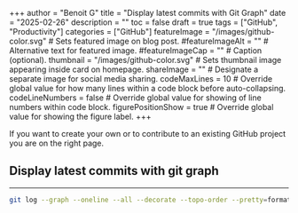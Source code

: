 +++
author = "Benoit G"
title = "Display latest commits with Git Graph"
date = "2025-02-26"
description = ""
toc = false
draft = true
tags = ["GitHub", "Productivity"]
categories = ["GitHub"]
featureImage = "/images/github-color.svg" # Sets featured image on blog post.
#featureImageAlt = "" # Alternative text for featured image.
#featureImageCap = "" # Caption (optional).
thumbnail = "/images/github-color.svg" # Sets thumbnail image appearing inside card on homepage.
shareImage = "" # Designate a separate image for social media sharing.
codeMaxLines = 10 # Override global value for how many lines within a code block before auto-collapsing.
codeLineNumbers = false # Override global value for showing of line numbers within code block.
figurePositionShow = true # Override global value for showing the figure label.
+++

If you want to create your own or to contribute to an existing GitHub project you are on the right page.
<!--more-->

## Display latest commits with git graph
---

```Bash
git log --graph --oneline --all --decorate --topo-order --pretty=format:'%C(cyan)%h%Creset -%C(yellow)%d%Creset %s %Cgreen(%cr) %C(magenta)<%an>%Creset' --abbrev-commit --date=relative
```